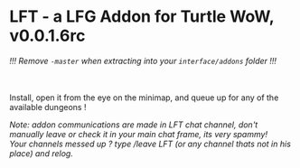 # LFT - a LFG Addon for Turtle WoW, v0.0.1.6rc
_!!! Remove `-master` when extracting into your `interface/addons` folder !!!_<BR><BR><Br>


Install, open it from the eye on the minimap, and queue up for any of the available dungeons !


_Note: addon communications are made in LFT chat channel, don't manually leave or check it in your main chat frame, its very spammy!_<Br>
_Your channels messed up ? type /leave LFT (or any channel thats not in his place) and relog._
